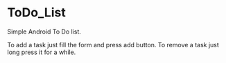 # ToDo_List
Simple Android To Do list.

To add a task just fill the form and press add button.
To remove a task just long press it for a while.
